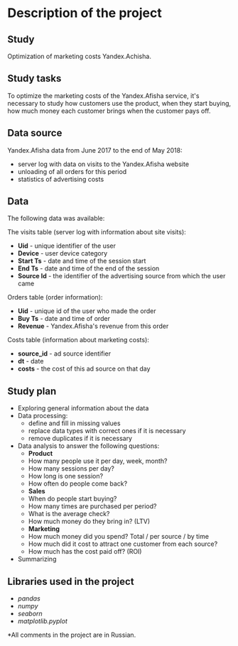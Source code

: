 # Description of the project

## Study
Optimization of marketing costs Yandex.Achisha.

## Study tasks
To optimize the marketing costs of the Yandex.Afisha service, it's necessary to study how customers use the product, when they start buying, how much money each customer brings when the customer pays off.

## Data source
Yandex.Afisha data from June 2017 to the end of May 2018:
- server log with data on visits to the Yandex.Afisha website
- unloading of all orders for this period
- statistics of advertising costs

## Data
The following data was available:

The visits table (server log with information about site visits):

- **Uid** - unique identifier of the user
- **Device** - user device category
- **Start Ts** - date and time of the session start
- **End Ts** - date and time of the end of the session
- **Source Id** - the identifier of the advertising source from which the user came

Orders table (order information):

- **Uid** - unique id of the user who made the order
- **Buy Ts** - date and time of order
- **Revenue** - Yandex.Afisha's revenue from this order

Costs table (information about marketing costs):

- **source_id** - ad source identifier
- **dt** - date
- **costs** - the cost of this ad source on that day

## Study plan

- Exploring general information about the data
- Data processing:
    - define and fill in missing values
    - replace data types with correct ones if it is necessary
    - remove duplicates if it is necessary
- Data analysis to answer the following questions:
    - **Product**
     - How many people use it per day, week, month?
     - How many sessions per day?
     - How long is one session?
     - How often do people come back?
    - **Sales**
     - When do people start buying?
     - How many times are purchased per period?
     - What is the average check?
     - How much money do they bring in? (LTV)
    - **Marketing**
     - How much money did you spend? Total / per source / by time
     - How much did it cost to attract one customer from each source?
     - How much has the cost paid off? (ROI)
- Summarizing

## Libraries used in the project

- *pandas*
- *numpy*
- *seaborn*
- *matplotlib.pyplot*

*All comments in the project are in Russian.